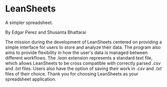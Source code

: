 # LeanSheets
A simpler spreadsheet.

By Edgar Perez and Shusanta Bhattarai

The mission during the development of LeanSheets centered on providing a simple interface for users to
store and analyze their data. The program also aims to provide flexibility in how the user's data is managed
between different workflows. The *.lean* extension represents a standard text file, which allows LeanSheets
to be cross compatible with correctly parsed *.csv* and *.txt* files. Users also have the option of saving their
work in *.csv* and *.txt* files of their choice. Thank you for choosing LeanSheets as your spreadsheet application.
